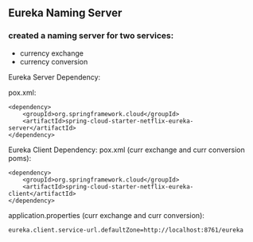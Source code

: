 ## Eureka Naming Server

### created a naming server for two services:
- currency exchange
- currency conversion

Eureka Server Dependency:

pox.xml:
```
<dependency>
    <groupId>org.springframework.cloud</groupId>
    <artifactId>spring-cloud-starter-netflix-eureka-server</artifactId>
</dependency>
```

Eureka Client Dependency:
pox.xml (curr exchange and curr conversion poms):
```
<dependency>
    <groupId>org.springframework.cloud</groupId>
    <artifactId>spring-cloud-starter-netflix-eureka-client</artifactId>
</dependency>
```
application.properties (curr exchange and curr conversion):
```
eureka.client.service-url.defaultZone=http://localhost:8761/eureka
```
